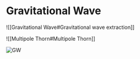 # Gravitational Wave

![[Gravitational Wave#Gravitational wave extraction]]

![[Multipole Thorn#Multipole Thorn]]

![GW](https://tva1.sinaimg.cn/large/0081Kckwly1glgce5onjfj30s80g8tbx.jpg)

